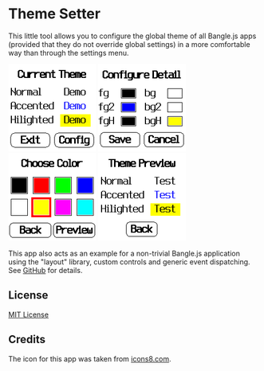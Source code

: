 # Theme Setter #

This little tool allows you to configure the global theme of all Bangle.js apps
(provided that they do not override global settings) in a more comfortable way
than through the settings menu.

![](ThemeSetter-MainScreen.png)
![](ThemeSetter-DetailSelectionScreen.png)
![](ThemeSetter-ColorSelectionScreen.png)
![](ThemeSetter-ThemePreviewScreen.png)

This app also acts as an example for a non-trivial Bangle.js application
using the "layout" library, custom controls and generic event dispatching.
See [GitHub](https://github.com/rozek/banglejs-2-activities) for details.

## License ##

[MIT License](LICENSE)

## Credits ##

The icon for this app was taken from [icons8.com](https://icons8.com/).